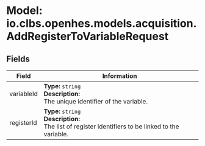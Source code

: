 # Model: io.clbs.openhes.models.acquisition.AddRegisterToVariableRequest

## Fields

| Field | Information |
| --- | --- |
| variableId | <b>Type:</b> `string`<br><b>Description:</b><br>The unique identifier of the variable. |
| registerId | <b>Type:</b> `string`<br><b>Description:</b><br>The list of register identifiers to be linked to the variable. |

